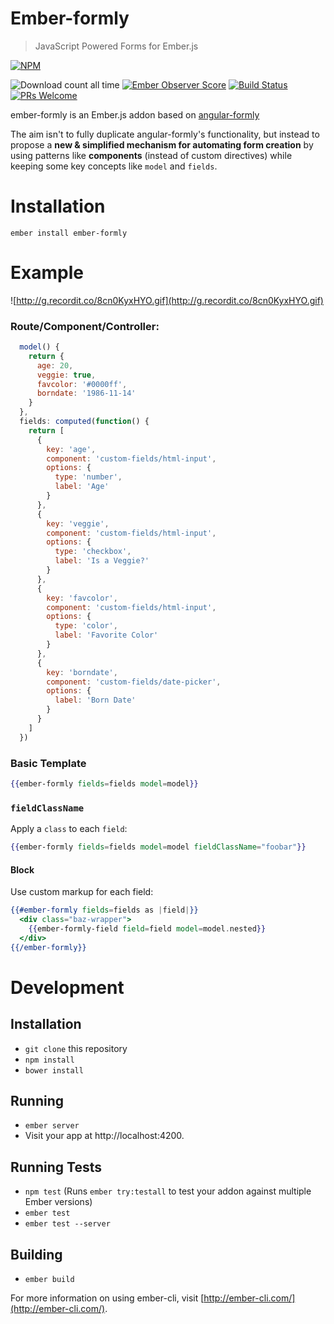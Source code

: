 # Ember-formly

> JavaScript Powered Forms for Ember.js

[![NPM](https://nodei.co/npm/ember-formly.png)](https://npmjs.org/package/ember-formly)

![Download count all time](https://img.shields.io/npm/dt/ember-formly.svg) [![Ember Observer Score](https://emberobserver.com/badges/ember-formly.svg)](https://emberobserver.com/addons/ember-formly) [![Build Status](https://travis-ci.org/benoror/ember-formly.svg?branch=master)](https://travis-ci.org/benoror/ember-formly) [![PRs Welcome](https://img.shields.io/badge/PRs-welcome-brightgreen.svg?style=flat-square)](http://makeapullrequest.com)

ember-formly is an Ember.js addon based on [angular-formly](https://github.com/formly-js/angular-formly)

The aim isn't to fully duplicate angular-formly's functionality, but instead to propose a **new & simplified mechanism for automating form creation** by using patterns like **components** (instead of custom directives) while keeping some key concepts like `model` and `fields`.

# Installation

```
ember install ember-formly
```

# Example

![http://g.recordit.co/8cn0KyxHYO.gif](http://g.recordit.co/8cn0KyxHYO.gif)

### Route/Component/Controller:

```javascript
  model() {
    return {
      age: 20,
      veggie: true,
      favcolor: '#0000ff',
      borndate: '1986-11-14'
    }
  },
  fields: computed(function() {
    return [
      {
        key: 'age',
        component: 'custom-fields/html-input',
        options: {
          type: 'number',
          label: 'Age'
        }
      },
      {
        key: 'veggie',
        component: 'custom-fields/html-input',
        options: {
          type: 'checkbox',
          label: 'Is a Veggie?'
        }
      },
      {
        key: 'favcolor',
        component: 'custom-fields/html-input',
        options: {
          type: 'color',
          label: 'Favorite Color'
        }
      },
      {
        key: 'borndate',
        component: 'custom-fields/date-picker',
        options: {
          label: 'Born Date'
        }
      }
    ]
  })
```

### Basic Template

```handlebars
{{ember-formly fields=fields model=model}}
```

### `fieldClassName`

Apply a `class` to each `field`:

```handlebars
{{ember-formly fields=fields model=model fieldClassName="foobar"}}
```

#### Block

Use custom markup for each field:

```handlebars
{{#ember-formly fields=fields as |field|}}
  <div class="baz-wrapper">
    {{ember-formly-field field=field model=model.nested}}
  </div>
{{/ember-formly}}
```

# Development

## Installation

* `git clone` this repository
* `npm install`
* `bower install`

## Running

* `ember server`
* Visit your app at http://localhost:4200.

## Running Tests

* `npm test` (Runs `ember try:testall` to test your addon against multiple Ember versions)
* `ember test`
* `ember test --server`

## Building

* `ember build`

For more information on using ember-cli, visit [http://ember-cli.com/](http://ember-cli.com/).
